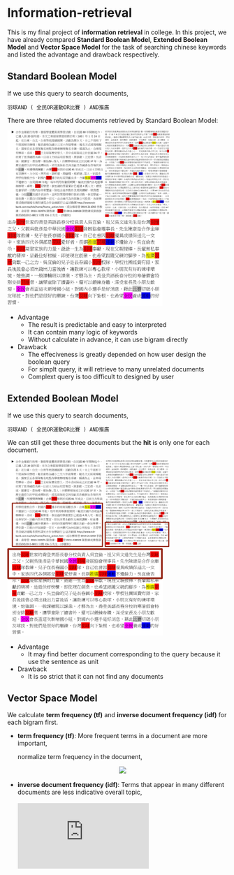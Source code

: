 # Information-retrieval
This is my final project of **information retrieval** in college. In this project, we have already compared **Standard Boolean Model**, **Extended Boolean Model** and **Vector Space Model** for the task of searching chinese keywords and listed the advantage and drawback respectively.

## Standard Boolean Model
If we use this query to search documents,
```
羽球AND ( 全民OR運動OR比賽 ) AND推廣
```
There are three related documents retrieved by Standard Boolean Model:
<p>
<img height="200" src="https://github.com/ChienKangLu/Information-Retrieval/blob/master/Standard%20Boolean%20Model%20example/Standard%20Boolean%20Model1.jpg" />
  
<img height="200" src="https://github.com/ChienKangLu/Information-Retrieval/blob/master/Standard%20Boolean%20Model%20example/Standard%20Boolean%20Model2.jpg" />

<img height="200" src="https://github.com/ChienKangLu/Information-Retrieval/blob/master/Standard%20Boolean%20Model%20example/Standard%20Boolean%20Model3.jpg" />
</p>

+ Advantage
  + The result is predictable and easy to interpreted
  + It can contain many logic of keywords
  + Without calculate in advance, it can use bigram directly
+ Drawback
  + The effeciveness is greatly depended on how user design the boolean query
  + For simplt query, it will retrieve to many unrelated documents
  + Complext query is too difficult to designed by user
  
## Extended Boolean Model
If we use this query to search documents,
```
羽球AND ( 全民OR運動OR比賽 ) AND推廣
```
We can still get these three documents but the **hit** is only one for each document.
<p>
<img height="200" src="https://github.com/ChienKangLu/Information-Retrieval/blob/master/Extended%20Boolean%20Model%20example/Extended%20Boolean%20Model%20exp1.png" />
  
<img height="200" src="https://github.com/ChienKangLu/Information-Retrieval/blob/master/Extended%20Boolean%20Model%20example/Extended%20Boolean%20Model%20exp2.png" />

<img height="200" src="https://github.com/ChienKangLu/Information-Retrieval/blob/master/Extended%20Boolean%20Model%20example/Extended%20Boolean%20Model%20exp3.png" />
</p>

+ Advantage
  + It may find better document corresponding to the query because it use the sentence as unit
+ Drawback
  + It is so strict that it can not find any documents

## Vector Space Model
We calculate **term frequency (tf)** and **inverse document frequency (idf)** for each bigram first.
+ **term frequency (tf)**: More frequent terms in a document are more important,<br/>

  <p align="center">
  <a src="https://latex.codecogs.com/svg.latex?f_i_j%20%3D%20%24%20frequency%20of%20term%20%24%20i%20%24%20in%20document%20%24%20j" />
  </p>
  normalize term frequency in the document,<br/>
  <p align="center">
  <img src="https://latex.codecogs.com/svg.latex?tf_i_j%20%3D%20f_i_j/max_i%5C%7B%7Bf_i_j%7D%5C%7D" />
  </p>
+ **inverse document frequency (idf)**: Terms that appear in many different documents are less indicative overall topic,<br><br/>
  ![image](https://latex.codecogs.com/svg.latex?%5Cbegin%7Bmatrix%7D%20df_i%26%20%3D%26%24document%20frequency%20of%20term%20%24i%20%5C%5C%20%26%20%3D%26%20%24numberof%20documents%20containing%20term%20%24i%20%5Cend%7Bmatrix%7D)
  



